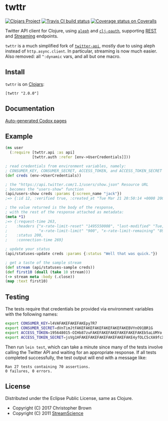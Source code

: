 # twttr

[![Clojars Project](https://img.shields.io/clojars/v/twttr.svg)](https://clojars.org/twttr)
[![Travis CI build status](https://travis-ci.org/chbrown/twttr.svg?branch=master)](https://travis-ci.org/chbrown/twttr)
[![Coverage status on Coveralls](https://coveralls.io/repos/github/chbrown/twttr/badge.svg?branch=master)](https://coveralls.io/github/chbrown/twttr?branch=master)

Twitter API client for Clojure, using [`aleph`](https://github.com/ztellman/aleph) and [`clj-oauth`](https://github.com/mattrepl/clj-oauth), supporting [REST](https://dev.twitter.com/rest/reference) and [Streaming](https://dev.twitter.com/streaming/public) endpoints.

`twttr` is a much simplified fork of [`twitter-api`](https://github.com/adamwynne/twitter-api), mostly due to using aleph instead of `http.async.client`. In particular, streaming is now much easier. Also removed: all `^:dynamic` vars, and all but one macro.


## Install

`twttr` is on [Clojars](https://clojars.org/twttr):

    [twttr "2.0.0"]


## Documentation

[Auto-generated Codox pages](https://chbrown.github.io/twttr/)


## Example

```clojure
(ns user
  (:require [twttr.api :as api]
            [twttr.auth :refer [env->UserCredentials]]))

; read credentials from environment variables, namely:
; CONSUMER_KEY, CONSUMER_SECRET, ACCESS_TOKEN, and ACCESS_TOKEN_SECRET
(def creds (env->UserCredentials))

; the "https://api.twitter.com/1.1/users/show.json" Resource URL
; becomes the "users-show" function
(api/users-show creds :params {:screen_name "jack"})
;=> {:id 12, :verified true, :created_at "Tue Mar 21 20:50:14 +0000 2006", ...}

; the value returned is the body of the response,
; with the rest of the response attached as metadata:
(meta *1)
;=> {:request-time 263,
;    :headers {"x-rate-limit-reset" "1495550008", "last-modified" "Tue, 23 May 2017 14:29:28 GMT",
;              "x-rate-limit-limit" "900", "x-rate-limit-remaining" "898", ...},
;    :status 200,
;    :connection-time 269}

; update your status
(api/statuses-update creds :params {:status "Well that was quick."})

; get a taste of the sample stream
(def stream (api/statuses-sample creds))
(def first10 (doall (take 10 stream)))
(-> stream meta :body (.close))
(map :text first10)
```


## Testing

The tests require that credentials be provided via environment variables with the following names:

```sh
export CONSUMER_KEY=l4VAFAKEFAKEFAKEpy7R7
export CONSUMER_SECRET=dVnTimJtFAKEFAKEFAKEFAKEFAKEFAKEBVYnO91BR1G
export ACCESS_TOKEN=195648015-OIHb87zuFAKEFAKEFAKEFAKEFAKEFAKEb5aLUMYo
export ACCESS_TOKEN_SECRET=jsVg1HFAKEFAKEFAKEFAKEFAKEFAKE4yfOLC5cXA9fcXr
```

Then run `lein test`, which can take a minute since many of the tests involve calling the Twitter API and waiting for an appropriate response. If all tests completed successfully, the test output will end with a message like:

    Ran 27 tests containing 70 assertions.
    0 failures, 0 errors.


## License

Distributed under the Eclipse Public License, same as Clojure.

* Copyright (C) 2017 Christopher Brown
* Copyright (C) 2011 [StreamScience](http://streamscience.co)
